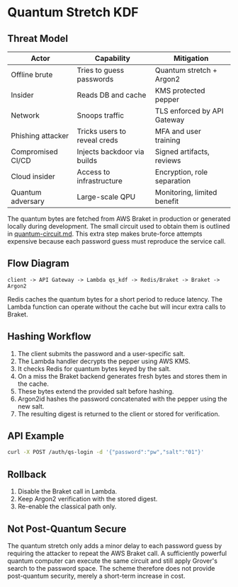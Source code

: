 # Quantum Stretch KDF

## Threat Model

| Actor         | Capability               | Mitigation                     |
|---------------|-------------------------|--------------------------------|
| Offline brute      | Tries to guess passwords     | Quantum stretch + Argon2        |
| Insider            | Reads DB and cache           | KMS protected pepper            |
| Network            | Snoops traffic               | TLS enforced by API Gateway     |
| Phishing attacker  | Tricks users to reveal creds | MFA and user training           |
| Compromised CI/CD  | Injects backdoor via builds  | Signed artifacts, reviews       |
| Cloud insider      | Access to infrastructure     | Encryption, role separation     |
| Quantum adversary  | Large-scale QPU              | Monitoring, limited benefit     |

The quantum bytes are fetched from AWS Braket in production or generated locally
during development. The small circuit used to obtain them is outlined in
[quantum-circuit.md](quantum-circuit.md). This extra step makes brute-force
attempts expensive because each password guess must reproduce the service call.

## Flow Diagram

```
client -> API Gateway -> Lambda qs_kdf -> Redis/Braket -> Braket -> Argon2
```

Redis caches the quantum bytes for a short period to reduce latency. The Lambda
function can operate without the cache but will incur extra calls to Braket.

## Hashing Workflow

1. The client submits the password and a user-specific salt.
2. The Lambda handler decrypts the pepper using AWS KMS.
3. It checks Redis for quantum bytes keyed by the salt.
4. On a miss the Braket backend generates fresh bytes and stores them in the cache.
5. These bytes extend the provided salt before hashing.
6. Argon2id hashes the password concatenated with the pepper using the new salt.
7. The resulting digest is returned to the client or stored for verification.

## API Example

```bash
curl -X POST /auth/qs-login -d '{"password":"pw","salt":"01"}'
```

## Rollback

1. Disable the Braket call in Lambda.
2. Keep Argon2 verification with the stored digest.
3. Re-enable the classical path only.

## Not Post-Quantum Secure

The quantum stretch only adds a minor delay to each password guess by
requiring the attacker to repeat the AWS Braket call. A sufficiently
powerful quantum computer can execute the same circuit and still apply
Grover's search to the password space. The scheme therefore does not
provide post-quantum security, merely a short-term increase in cost.
